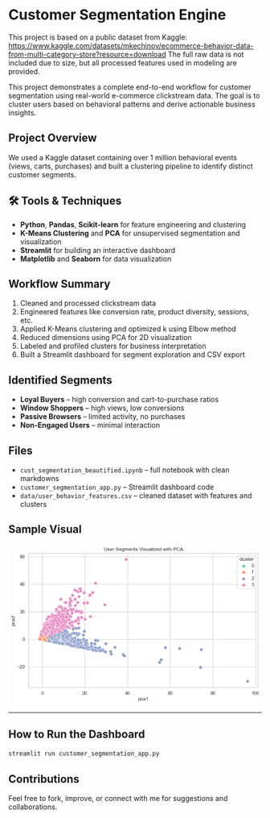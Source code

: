 # Customer Segmentation Engine

This project is based on a public dataset from Kaggle: https://www.kaggle.com/datasets/mkechinov/ecommerce-behavior-data-from-multi-category-store?resource=download
The full raw data is not included due to size, but all processed features used in modeling are provided.

This project demonstrates a complete end-to-end workflow for customer segmentation using real-world e-commerce clickstream data. The goal is to cluster users based on behavioral patterns and derive actionable business insights.

## Project Overview
We used a Kaggle dataset containing over 1 million behavioral events (views, carts, purchases) and built a clustering pipeline to identify distinct customer segments.

## 🛠 Tools & Techniques
- **Python**, **Pandas**, **Scikit-learn** for feature engineering and clustering
- **K-Means Clustering** and **PCA** for unsupervised segmentation and visualization
- **Streamlit** for building an interactive dashboard
- **Matplotlib** and **Seaborn** for data visualization

##  Workflow Summary
1. Cleaned and processed clickstream data
2. Engineered features like conversion rate, product diversity, sessions, etc.
3. Applied K-Means clustering and optimized k using Elbow method
4. Reduced dimensions using PCA for 2D visualization
5. Labeled and profiled clusters for business interpretation
6. Built a Streamlit dashboard for segment exploration and CSV export

##  Identified Segments
- **Loyal Buyers** – high conversion and cart-to-purchase ratios
- **Window Shoppers** – high views, low conversions
- **Passive Browsers** – limited activity, no purchases
- **Non-Engaged Users** – minimal interaction

##  Files
- `cust_segmentation_beautified.ipynb` – full notebook with clean markdowns
- `customer_segmentation_app.py` – Streamlit dashboard code
- `data/user_behavior_features.csv` – cleaned dataset with features and clusters

## Sample Visual
![Cluster PCA Visualization](2d_cluster_plot.png)

---

##  How to Run the Dashboard

```bash
streamlit run customer_segmentation_app.py
```

##  Contributions
Feel free to fork, improve, or connect with me for suggestions and collaborations.
